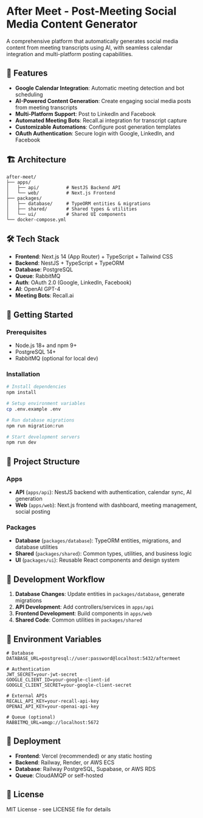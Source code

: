 # After Meet - Post-Meeting Social Media Content Generator

A comprehensive platform that automatically generates social media content from meeting transcripts using AI, with seamless calendar integration and multi-platform posting capabilities.

## 🚀 Features

- **Google Calendar Integration**: Automatic meeting detection and bot scheduling
- **AI-Powered Content Generation**: Create engaging social media posts from meeting transcripts
- **Multi-Platform Support**: Post to LinkedIn and Facebook
- **Automated Meeting Bots**: Recall.ai integration for transcript capture
- **Customizable Automations**: Configure post generation templates
- **OAuth Authentication**: Secure login with Google, LinkedIn, and Facebook

## 🏗️ Architecture

```
after-meet/
├── apps/
│   ├── api/          # NestJS Backend API
│   └── web/          # Next.js Frontend
├── packages/
│   ├── database/     # TypeORM entities & migrations
│   ├── shared/       # Shared types & utilities
│   └── ui/           # Shared UI components
└── docker-compose.yml
```

## 🛠️ Tech Stack

- **Frontend**: Next.js 14 (App Router) + TypeScript + Tailwind CSS
- **Backend**: NestJS + TypeScript + TypeORM
- **Database**: PostgreSQL
- **Queue**: RabbitMQ
- **Auth**: OAuth 2.0 (Google, LinkedIn, Facebook)
- **AI**: OpenAI GPT-4
- **Meeting Bots**: Recall.ai

## 🚦 Getting Started

### Prerequisites

- Node.js 18+ and npm 9+
- PostgreSQL 14+
- RabbitMQ (optional for local dev)

### Installation

```bash
# Install dependencies
npm install

# Setup environment variables
cp .env.example .env

# Run database migrations
npm run migration:run

# Start development servers
npm run dev
```

## 📁 Project Structure

### Apps
- **API** (`apps/api`): NestJS backend with authentication, calendar sync, AI generation
- **Web** (`apps/web`): Next.js frontend with dashboard, meeting management, social posting

### Packages
- **Database** (`packages/database`): TypeORM entities, migrations, and database utilities
- **Shared** (`packages/shared`): Common types, utilities, and business logic
- **UI** (`packages/ui`): Reusable React components and design system

## 🔧 Development Workflow

1. **Database Changes**: Update entities in `packages/database`, generate migrations
2. **API Development**: Add controllers/services in `apps/api`
3. **Frontend Development**: Build components in `apps/web`
4. **Shared Code**: Common utilities in `packages/shared`

## 📝 Environment Variables

```env
# Database
DATABASE_URL=postgresql://user:password@localhost:5432/aftermeet

# Authentication
JWT_SECRET=your-jwt-secret
GOOGLE_CLIENT_ID=your-google-client-id
GOOGLE_CLIENT_SECRET=your-google-client-secret

# External APIs
RECALL_API_KEY=your-recall-api-key
OPENAI_API_KEY=your-openai-api-key

# Queue (optional)
RABBITMQ_URL=amqp://localhost:5672
```

## 🚀 Deployment

- **Frontend**: Vercel (recommended) or any static hosting
- **Backend**: Railway, Render, or AWS ECS
- **Database**: Railway PostgreSQL, Supabase, or AWS RDS
- **Queue**: CloudAMQP or self-hosted

## 📄 License

MIT License - see LICENSE file for details
